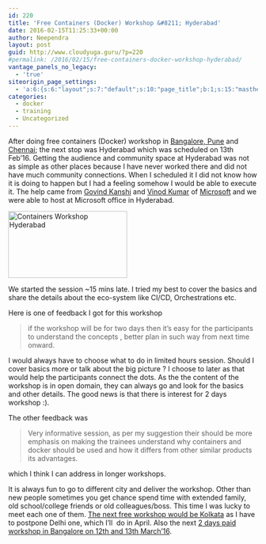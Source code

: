 ```yaml
---
id: 220
title: 'Free Containers (Docker) Workshop &#8211; Hyderabad'
date: 2016-02-15T11:25:33+00:00
author: Neependra
layout: post
guid: http://www.cloudyuga.guru/?p=220
#permalink: /2016/02/15/free-containers-docker-workshop-hyderabad/
vantage_panels_no_legacy:
  - 'true'
siteorigin_page_settings:
  - 'a:6:{s:6:"layout";s:7:"default";s:10:"page_title";b:1;s:15:"masthead_margin";b:1;s:13:"footer_margin";b:1;s:13:"hide_masthead";b:0;s:19:"hide_footer_widgets";b:0;}'
categories:
  - docker
  - training
  - Uncategorized
---
```

After doing free containers (Docker) workshop in [Bangalore, Pune](http://neependra.net/?p=1557) and [Chennai](http://neependra.net/?p=1603); the next stop was Hyderabad which was scheduled on 13th Feb&#8217;16. Getting the audience and community space at Hyderabad was not as simple as other places because I have never worked there and did not have much community connections. When I scheduled it I did not know how it is doing to happen but I had a feeling somehow I would be able to execute it. The help came from [Govind Kanshi](https://twitter.com/govindk) and [Vinod Kumar](https://twitter.com/vinodk_sql) of [Microsoft](https://www.microsoft.com/) and we were able to host at Microsoft office in Hyderabad.

[<img class="alignright" src="https://farm2.staticflickr.com/1460/25014282726_f538101edd_m.jpg" alt="Containers Workshop Hyderabad" width="240" height="135" />](https://www.flickr.com/photos/neependra/25014282726/in/datetaken/ "Containers Workshop Hyderabad")

We started the session ~15 mins late. I tried my best to cover the basics and share the details about the eco-system like CI/CD, Orchestrations etc.

Here is one of feedback I got for this workshop

> if the workshop will be for two days then it&#8217;s easy for the participants to understand the concepts , better plan in such way from next time onward.

I would always have to choose what to do in limited hours session. Should I cover basics more or talk about the big picture ? I choose to later as that would help the participants connect the dots. As the the content of the workshop is in open domain, they can always go and look for the basics and other details. The good news is that there is interest for 2 days workshop :).

The other feedback was

> Very informative session, as per my suggestion their should be more emphasis on making the trainees understand why containers and docker should be used and how it differs from other similar products its advantages.

which I think I can address in longer workshops.

It is always fun to go to different city and deliver the workshop. Other than new people sometimes you get chance spend time with extended family, old school/college friends or old colleagues/boss. This time I was lucky to meet each one of them. [The next free workshop would be Kolkata](http://neependra.net/?p=1532) as I have to postpone Delhi one, which I&#8217;ll  do in April. Also the next [2 days paid workshop in Bangalore on 12th and 13th March&#8217;16](https://www.townscript.com/e/containers-workshop-blr).
